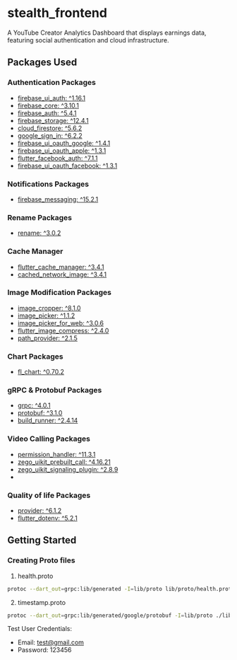 # stealth_frontend

A YouTube Creator Analytics Dashboard that displays earnings data, featuring social authentication and cloud infrastructure.

## Packages Used
### Authentication Packages
- [firebase_ui_auth: ^1.16.1](https://pub.dev/packages/firebase_ui_auth)
- [firebase_core: ^3.10.1](https://pub.dev/packages/firebase_core)
- [firebase_auth: ^5.4.1](https://pub.dev/packages/firebase_auth)
- [firebase_storage: ^12.4.1](https://pub.dev/packages/firebase_storage)
- [cloud_firestore: ^5.6.2](https://pub.dev/packages/cloud_firestore)
- [google_sign_in: ^6.2.2](https://pub.dev/packages/google_sign_in)
- [firebase_ui_oauth_google: ^1.4.1](https://pub.dev/packages/firebase_ui_oauth_google)
- [firebase_ui_oauth_apple: ^1.3.1](https://pub.dev/packages/firebase_ui_oauth_apple)
- [flutter_facebook_auth: ^7.1.1](https://pub.dev/packages/flutter_facebook_auth)
- [firebase_ui_oauth_facebook: ^1.3.1](https://pub.dev/packages/firebase_ui_oauth_facebook)

### Notifications Packages
- [firebase_messaging: ^15.2.1](https://pub.dev/packages/firebase_messaging)

### Rename Packages
- [rename: ^3.0.2](https://pub.dev/packages/rename)

### Cache Manager
- [flutter_cache_manager: ^3.4.1](https://pub.dev/packages/flutter_cache_manager)
- [cached_network_image: ^3.4.1](https://pub.dev/packages/cached_network_image)

### Image Modification Packages
- [image_cropper: ^8.1.0](https://pub.dev/packages/image_cropper)
- [image_picker: ^1.1.2](https://pub.dev/packages/image_picker)
- [image_picker_for_web: ^3.0.6](https://pub.dev/packages/image_picker_for_web)
- [flutter_image_compress: ^2.4.0](https://pub.dev/packages/flutter_image_compress)
- [path_provider: ^2.1.5](https://pub.dev/packages/path_provider)

### Chart Packages
- [fl_chart: ^0.70.2](https://pub.dev/packages/fl_chart)

### gRPC & Protobuf Packages
- [grpc: ^4.0.1](https://pub.dev/packages/grpc)
- [protobuf: ^3.1.0](https://pub.dev/packages/protobuf)
- [build_runner: ^2.4.14](https://pub.dev/packages/build_runner)

### Video Calling Packages
- [permission_handler: ^11.3.1](https://pub.dev/packages/permission_handler)
- [zego_uikit_prebuilt_call: ^4.16.21](https://pub.dev/packages/zego_uikit_prebuilt_call)
- [zego_uikit_signaling_plugin: ^2.8.9](https://pub.dev/packages/zego_uikit_signaling_plugin)
- 
### Quality of life Packages
- [provider: ^6.1.2](https://pub.dev/packages/provider)
- [flutter_dotenv: ^5.2.1](https://pub.dev/packages/flutter_dotenv)

## Getting Started
### Creating Proto files
1. health.proto
```bash
protoc --dart_out=grpc:lib/generated -I=lib/proto lib/proto/health.proto
```
2. timestamp.proto
```bash
protoc --dart_out=grpc:lib/generated/google/protobuf -I=lib/proto ./lib/proto/google/protobuf/timestamp.proto
```



Test User Credentials:
- Email: test@gmail.com
- Password: 123456